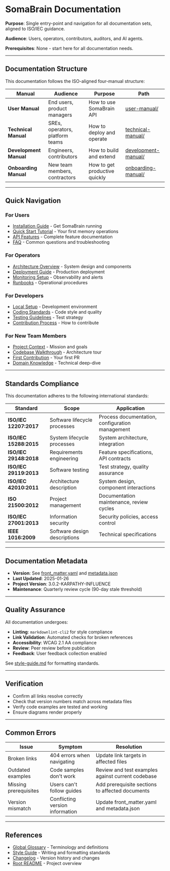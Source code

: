 # SomaBrain Documentation

**Purpose**: Single entry-point and navigation for all documentation sets, aligned to ISO/IEC guidance.

**Audience**: Users, operators, contributors, auditors, and AI agents.

**Prerequisites**: None - start here for all documentation needs.

---

## Documentation Structure

This documentation follows the ISO-aligned four-manual structure:

| Manual | Audience | Purpose | Path |
|--------|----------|---------|------|
| **User Manual** | End users, product managers | How to use SomaBrain API | [user-manual/](user-manual/index.md) |
| **Technical Manual** | SREs, operators, platform teams | How to deploy and operate | [technical-manual/](technical-manual/index.md) |
| **Development Manual** | Engineers, contributors | How to build and extend | [development-manual/](development-manual/index.md) |
| **Onboarding Manual** | New team members, contractors | How to get productive quickly | [onboarding-manual/](onboarding-manual/index.md) |

---

## Quick Navigation

### For Users
- [Installation Guide](user-manual/installation.md) - Get SomaBrain running
- [Quick Start Tutorial](user-manual/quick-start-tutorial.md) - Your first memory operations
- [API Features](user-manual/features/) - Complete feature documentation
- [FAQ](user-manual/faq.md) - Common questions and troubleshooting

### For Operators
- [Architecture Overview](technical-manual/architecture.md) - System design and components
- [Deployment Guide](technical-manual/deployment.md) - Production deployment
- [Monitoring Setup](technical-manual/monitoring.md) - Observability and alerts
- [Runbooks](technical-manual/runbooks/) - Operational procedures

### For Developers
- [Local Setup](development-manual/local-setup.md) - Development environment
- [Coding Standards](development-manual/coding-standards.md) - Code style and quality
- [Testing Guidelines](development-manual/testing-guidelines.md) - Test strategy
- [Contribution Process](development-manual/contribution-process.md) - How to contribute

### For New Team Members
- [Project Context](onboarding-manual/project-context.md) - Mission and goals
- [Codebase Walkthrough](onboarding-manual/codebase-walkthrough.md) - Architecture tour
- [First Contribution](onboarding-manual/first-contribution.md) - Your first PR
- [Domain Knowledge](onboarding-manual/domain-knowledge.md) - Technical deep-dive

---

## Standards Compliance

This documentation adheres to the following international standards:

| Standard | Scope | Application |
|----------|-------|-------------|
| **ISO/IEC 12207:2017** | Software lifecycle processes | Process documentation, configuration management |
| **ISO/IEC 15288:2015** | System lifecycle processes | System architecture, integration |
| **ISO/IEC 29148:2018** | Requirements engineering | Feature specifications, API contracts |
| **ISO/IEC 29119:2013** | Software testing | Test strategy, quality assurance |
| **ISO/IEC 42010:2011** | Architecture description | System design, component interactions |
| **ISO 21500:2012** | Project management | Documentation maintenance, review cycles |
| **ISO/IEC 27001:2013** | Information security | Security policies, access control |
| **IEEE 1016:2009** | Software design descriptions | Technical specifications |

---

## Documentation Metadata

- **Version**: See [front_matter.yaml](front_matter.yaml) and [metadata.json](metadata.json)
- **Last Updated**: 2025-01-26
- **Project Version**: 3.0.2-KARPATHY-INFLUENCE
- **Maintenance**: Quarterly review cycle (90-day stale threshold)

---

## Quality Assurance

All documentation undergoes:

- **Linting**: `markdownlint-cli2` for style compliance
- **Link Validation**: Automated checks for broken references
- **Accessibility**: WCAG 2.1 AA compliance
- **Review**: Peer review before publication
- **Feedback**: User feedback collection enabled

See [style-guide.md](style-guide.md) for formatting standards.

---

## Verification

- Confirm all links resolve correctly
- Check that version numbers match across metadata files
- Verify code examples are tested and working
- Ensure diagrams render properly

---

## Common Errors

| Issue | Symptom | Resolution |
|-------|---------|------------|
| Broken links | 404 errors when navigating | Update link targets in affected files |
| Outdated examples | Code samples don't work | Review and test examples against current codebase |
| Missing prerequisites | Users can't follow guides | Add prerequisite sections to affected documents |
| Version mismatch | Conflicting version information | Update front_matter.yaml and metadata.json |

---

## References

- [Global Glossary](glossary.md) - Terminology and definitions
- [Style Guide](style-guide.md) - Writing and formatting standards
- [Changelog](changelog.md) - Version history and changes
- [Root README](../README.md) - Project overview
